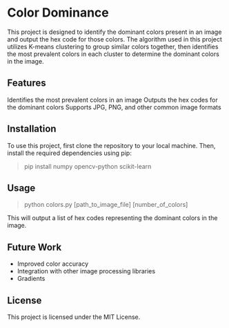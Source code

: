 # Color Dominance

This project is designed to identify the dominant colors present in an image and output the hex code for those colors. The algorithm used in this project utilizes K-means clustering to group similar colors together, then identifies the most prevalent colors in each cluster to determine the dominant colors in the image.

## Features

Identifies the most prevalent colors in an image
Outputs the hex codes for the dominant colors
Supports JPG, PNG, and other common image formats

## Installation

To use this project, first clone the repository to your local machine. Then, install the required dependencies using pip:
> pip install numpy opencv-python scikit-learn

## Usage

> python colors.py [path_to_image_file] [number_of_colors]

This will output a list of hex codes representing the dominant colors in the image.

## Future Work

- Improved color accuracy
- Integration with other image processing libraries
- Gradients

## License

This project is licensed under the MIT License.
